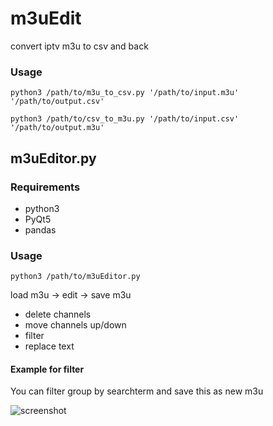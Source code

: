 # m3uEdit
convert iptv m3u to csv and back

### Usage

```python3 /path/to/m3u_to_csv.py '/path/to/input.m3u' '/path/to/output.csv'```

```python3 /path/to/csv_to_m3u.py '/path/to/input.csv' '/path/to/output.m3u'```

## m3uEditor.py

### Requirements

- python3
- PyQt5
- pandas

### Usage

```python3 /path/to/m3uEditor.py```

load m3u -> edit -> save m3u

- delete channels
- move channels up/down
- filter
- replace text

#### Example for filter

You can filter group by searchterm and save this as new m3u

![screenshot](https://github.com/Axel-Erfurt/m3uEdit/blob/main/screenshot.png)
